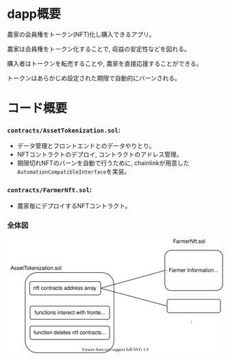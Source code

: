 # dapp概要

農家の会員権をトークン(NFT)化し購入できるアプリ。

農家は会員権をトークン化することで, 収益の安定性などを図れる。

購入者はトークンを転売することや, 農家を直接応援することができる。

トークンはあらかじめ設定された期限で自動的にバーンされる。

# コード概要

### `contracts/AssetTokenization.sol`:

- データ管理とフロントエンドとのデータやりとり。
- NFTコントラクトのデプロイ, コントラクトのアドレス管理。
- 期限切れNFTのバーンを自動で行うために, chainlinkが用意した`AutomationCompatibleInterface`を実装。

### `contracts/FarmerNft.sol`:

- 農家毎にデプロイするNFTコントラクト。

### 全体図

![](./overview.drawio.svg)